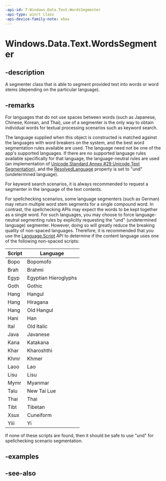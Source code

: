 ```yaml
---
-api-id: T:Windows.Data.Text.WordsSegmenter
-api-type: winrt class
-api-device-family-note: xbox
---
```


<!-- Class syntax.
public class WordsSegmenter : Windows.Data.Text.IWordsSegmenter
-->

# Windows.Data.Text.WordsSegmenter

## -description
A segmenter class that is able to segment provided text into words or word stems (depending on the particular language). 

## -remarks
For languages that do not use spaces between words (such as Japanese, Chinese, Korean, and Thai), use of a segmenter is the only way to obtain individual words for textual processing scenarios such as keyword search.

The language supplied when this object is constructed is matched against the languages with word breakers on the system, and the best word segmentation rules available are used. The language need not be one of the app's supported languages. If there are no supported language rules available specifically for that language, the language-neutral rules are used (an implementation of [Unicode Standard Annex #29 Unicode Text Segmentation](http://go.microsoft.com/fwlink/p/?LinkId=325425)), and the [ResolvedLanguage](selectablewordssegmenter_resolvedlanguage.md) property is set to "und" (undetermined language).

For keyword search scenarios, it is always recommended to request a segmenter in the language of the text contents. 

For spellchecking scenarios, some language segmenters (such as German) may return multiple word stem segments for a single compound word. In contrast, the spellchecking APIs may expect the words to be kept together as a single word. For such languages, you may choose to force language-neutral segmenting rules by explicitly requesting the "und" (undetermined language) segmenter.  However, doing so will greatly reduce the breaking quality of non-spaced languages. Therefore, it is recommended that you use the [Language.Script](https://msdn.microsoft.com/library/windows/apps/windows.globalization.language.script.aspx) API to determine if the content language uses one of the following non-spaced scripts:


| Script | Language |
|--------|----------|
|Bopo|Bopomofo|
|Brah|Brahmi|
|Egyp|Egyptian Hieroglyphs|
|Goth|Gothic|
|Hang|Hangul|
|Hang|Hiragana|
|Hang|Old Hangul|
|Hani|Han|
|Ital|Old Italic|
|Java|Javanese|
|Kana|Katakana|
|Khar|Kharoshthi|
|Khmr|Khmer|
|Laoo|Lao|
|Lisu|Lisu|
|Mymr|Myanmar|
|Talu|New Tai Lue|
|Thai|Thai|
|Tibt|Tibetan|
|Xsux|Cuneiform|
|Yiii|Yi|        

If none of these scripts are found, then it should be safe to use "und" for spellchecking scenario segmentation.

## -examples

## -see-also
